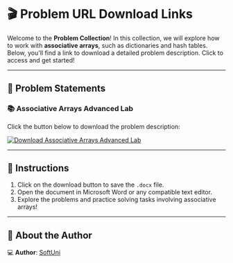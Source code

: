 # 🎬 Problem URL Download Links

Welcome to the **Problem Collection**! In this collection, we will explore how to work with **associative arrays**, such as dictionaries and hash tables. Below, you'll find a link to download a detailed problem description. Click to access and get started!

---

## 📄 Problem Statements

### 📚 Associative Arrays Advanced Lab
Click the button below to download the problem description:

[![Download Associative Arrays Advanced Lab](https://img.shields.io/badge/Download-AssociativeArraysAdvancedLab-blue?style=for-the-badge&logo=microsoftword)](https://github.com/user-attachments/files/18411889/Associative.Arrays.Advanced.Lab.docx)

---

## 📌 Instructions
1. Click on the download button to save the `.docx` file.
2. Open the document in Microsoft Word or any compatible text editor.
3. Explore the problems and practice solving tasks involving associative arrays!

---

## 👤 About the Author

💻 **Author**: [SoftUni](https://softuni.bg/)
